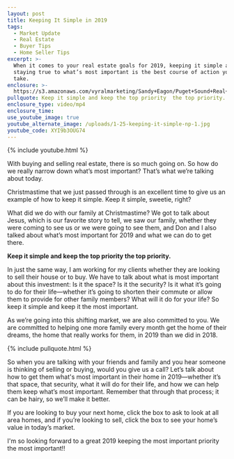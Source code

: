 ```yaml
---
layout: post
title: Keeping It Simple in 2019
tags:
  - Market Update
  - Real Estate
  - Buyer Tips
  - Home Seller Tips
excerpt: >-
  When it comes to your real estate goals for 2019, keeping it simple and
  staying true to what’s most important is the best course of action you can
  take.
enclosure: >-
  https://s3.amazonaws.com/vyralmarketing/Sandy+Eagon/Puget+Sound+Real+Estate+Agent-+Keeping+it+Simple+in+2019.mp4
pullquote: Keep it simple and keep the top priority  the top priority.
enclosure_type: video/mp4
enclosure_time:
use_youtube_image: true
youtube_alternate_image: /uploads/1-25-keeping-it-simple-np-1.jpg
youtube_code: XYI9b3OUG74
---
```


{% include youtube.html %}

With buying and selling real estate, there is so much going on. So how do we really narrow down what’s most important? That’s what we’re talking about today.

Christmastime that we just passed through is an excellent time to give us an example of how to keep it simple. Keep it simple, sweetie, right?

What did we do with our family at Christmastime? We got to talk about Jesus, which is our favorite story to tell, we saw our family, whether they were coming to see us or we were going to see them, and Don and I also talked about what’s most important for 2019 and what we can do to get there.

**Keep it simple and keep the top priority the top priority.&nbsp;**

In just the same way, I am working for my clients whether they are looking to sell their house or to buy. We have to talk about what is most important about this investment: Is it the space? Is it the security? Is it what it’s going to do for their life—whether it’s going to shorten their commute or allow them to provide for other family members? What will it do for your life? So keep it simple and keep it the most important.

As we’re going into this shifting market, we are also committed to you. We are committed to helping one more family every month get the home of their dreams, the home that really works for them, in 2019 than we did in 2018.

{% include pullquote.html %}

So when you are talking with your friends and family and you hear someone is thinking of selling or buying, would you give us a call? Let’s talk about how to get them what's most important in their home in 2019—whether it’s that space, that security, what it will do for their life, and how we can help them keep what’s most important. Remember that through that process; it can be hairy, so we’ll make it better.

If you are looking to buy your next home, click the box to ask to look at all area homes, and if you’re looking to sell, click the box to see your home’s value in today’s market.

I'm so looking forward to a great 2019 keeping the most important priority the most important!!